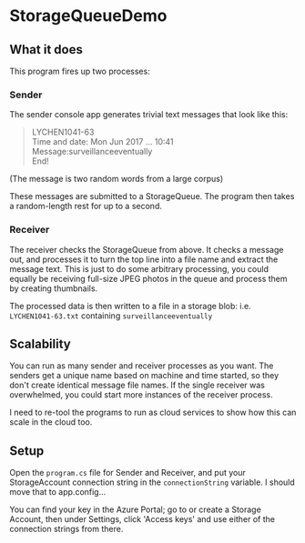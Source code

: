 # StorageQueueDemo

## What it does

This program fires up two processes:

### Sender

The sender console app generates trivial text messages that look like this:

 > LYCHEN1041-63  
 > Time and date: Mon Jun 2017 ... 10:41  
 > Message:surveillanceeventually  
 > End!  

(The message is two random words from a large corpus)

These messages are submitted to a StorageQueue. The program then takes a random-length rest for up to a second.

### Receiver

The receiver checks the StorageQueue from above. It checks a message out, and processes it to turn the top line into a file name and extract the message text. This is just to do some arbitrary processing, you could equally be receiving full-size JPEG photos in the queue and process them by creating thumbnails.

The processed data is then written to a file in a storage blob: i.e. `LYCHEN1041-63.txt` containing `surveillanceeventually`

## Scalability

You can run as many sender and receiver processes as you want. The senders get a unique name based on machine and time started, so they don't create identical message file names. If the single receiver was overwhelmed, you could start more instances of the receiver process.

I need to re-tool the programs to run as cloud services to show how this can scale in the cloud too.

## Setup

Open the `program.cs` file for Sender and Receiver, and put your StorageAccount connection string in the `connectionString` variable. I should move that to app.config...

You can find your key in the Azure Portal; go to or create a Storage Account, then under Settings, click 'Access keys' and use either of the connection strings from there.